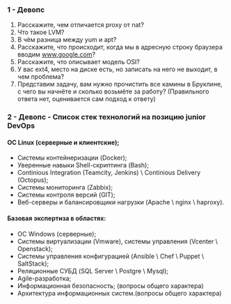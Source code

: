 ### 1 - Девопс

1. Расскажите, чем отличается proxy от nat? 
2. Что такое LVM?
3. В чём разница между yum и apt?
4. Расскажите, что происходит, когда мы в адресную строку браузера вводим www.google.com?
5. Расскажите, что описывает модель OSI?
6. У вас ext4, место на диске есть, но записать на него не выходит, в чем проблема?
7. Представим задачу, вам нужно прочистить все камины в Бруклине, с чего вы начнёте и сколько возьмёте за работу? (Правильного ответа нет, оценивается сам подход к ответу)


### 2 - Девопс - Список стек технологий на позицию junior DevOps

####  ОС Linux (серверные и клиентские);
*  Системы контейнеризации (Docker);
*  Уверенные навыки Shell-скриптинга (Bash);
*  Continious Integration (Teamcity, Jenkins) \ Continious Delivery (Octopus);
*  Системы мониторинга (Zabbix);
*  Системы контроля версий (GIT);
*  Веб-серверы и балансировщики нагрузки (Apache \ nginx \ haproxy).
#### Базовая экспертиза в областях:
*  ОС Windows (серверные);
*  Системы виртуализации (Vmware), системы управления (Vcenter \ Openstack);
*  Системы управления конфигурацией (Ansible \ Chef \ Puppet \ SaltStack);
*  Реляционные СУБД (SQL Server \ Postgre \ Mysql);
*  Agile-разработка;
*  Информационная безопасность; (вопросы общего характера)
*  Архитектура информационных систем.(вопросы общего характера)
